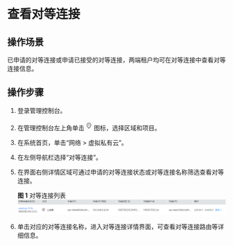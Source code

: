 # 查看对等连接<a name="zh-cn_topic_0046655039"></a>

## 操作场景<a name="s574e86cec74c4099a9e88d64a6c7b03f"></a>

已申请的对等连接或申请已接受的对等连接，两端租户均可在对等连接中查看对等连接信息。

## 操作步骤<a name="scbc6c91ae3c84b6584bd94f1893ceb79"></a>

1.  登录管理控制台。
2.  在管理控制台左上角单击![](figures/icon-region.png)图标，选择区域和项目。
3.  在系统首页，单击“网络 \> 虚拟私有云”。
4.  在左侧导航栏选择“对等连接”。
5.  在界面右侧详情区域可通过申请的对等连接状态或对等连接名称筛选查看对等连接。

    **图 1**  对等连接列表<a name="fig13582757145635"></a>  
    ![](figures/对等连接列表.png "对等连接列表")

6.  单击对应的对等连接名称，进入对等连接详情界面，可查看对等连接路由等详细信息。

